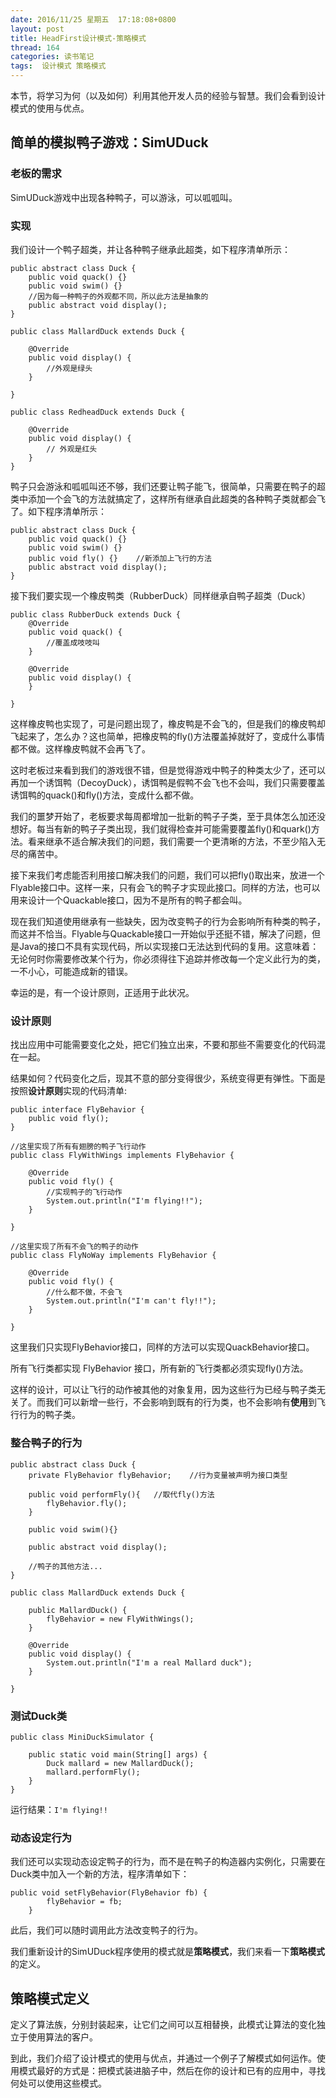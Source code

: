 ```yaml
---
date: 2016/11/25 星期五  17:18:08+0800
layout: post
title: HeadFirst设计模式-策略模式
thread: 164
categories: 读书笔记
tags:  设计模式 策略模式
---
```


本节，将学习为何（以及如何）利用其他开发人员的经验与智慧。我们会看到设计模式的使用与优点。

## 简单的模拟鸭子游戏：SimUDuck

### 老板的需求

SimUDuck游戏中出现各种鸭子，可以游泳，可以呱呱叫。

### 实现

我们设计一个鸭子超类，并让各种鸭子继承此超类，如下程序清单所示：

```
public abstract class Duck {
	public void quack() {}
	public void swim() {}
	//因为每一种鸭子的外观都不同，所以此方法是抽象的
	public abstract void display();	
}
```

```
public class MallardDuck extends Duck {

	@Override
	public void display() {
		//外观是绿头
	}

}
```

```
public class RedheadDuck extends Duck {

	@Override
	public void display() {
		// 外观是红头
	}
}
```

鸭子只会游泳和呱呱叫还不够，我们还要让鸭子能飞，很简单，只需要在鸭子的超类中添加一个会飞的方法就搞定了，这样所有继承自此超类的各种鸭子类就都会飞了。如下程序清单所示：

```
public abstract class Duck {
	public void quack() {}
	public void swim() {}
	public void fly() {}	//新添加上飞行的方法
	public abstract void display();
}
```

接下我们要实现一个橡皮鸭类（RubberDuck）同样继承自鸭子超类（Duck）

```
public class RubberDuck extends Duck {
	@Override
	public void quack() {
		//覆盖成吱吱叫
	}

	@Override
	public void display() {
	}

}
```

这样橡皮鸭也实现了，可是问题出现了，橡皮鸭是不会飞的，但是我们的橡皮鸭却飞起来了，怎么办？这也简单，把橡皮鸭的fly()方法覆盖掉就好了，变成什么事情都不做。这样橡皮鸭就不会再飞了。

这时老板过来看到我们的游戏很不错，但是觉得游戏中鸭子的种类太少了，还可以再加一个诱饵鸭（DecoyDuck），诱饵鸭是假鸭不会飞也不会叫，我们只需要覆盖诱饵鸭的quack()和fly()方法，变成什么都不做。

我们的噩梦开始了，老板要求每周都增加一批新的鸭子子类，至于具体怎么加还没想好。每当有新的鸭子子类出现，我们就得检查并可能需要覆盖fly()和quark()方法。看来继承不适合解决我们的问题，我们需要一个更清晰的方法，不至少陷入无尽的痛苦中。

接下来我们考虑能否利用接口解决我们的问题，我们可以把fly()取出来，放进一个Flyable接口中。这样一来，只有会飞的鸭子才实现此接口。同样的方法，也可以用来设计一个Quackable接口，因为不是所有的鸭子都会叫。

现在我们知道使用继承有一些缺失，因为改变鸭子的行为会影响所有种类的鸭子，而这并不恰当。Flyable与Quackable接口一开始似乎还挺不错，解决了问题，但是Java的接口不具有实现代码，所以实现接口无法达到代码的复用。这意味着：无论何时你需要修改某个行为，你必须得往下追踪并修改每一个定义此行为的类，一不小心，可能造成新的错误。

幸运的是，有一个设计原则，正适用于此状况。

### 设计原则

找出应用中可能需要变化之处，把它们独立出来，不要和那些不需要变化的代码混在一起。

结果如何？代码变化之后，现其不意的部分变得很少，系统变得更有弹性。下面是按照**设计原则**实现的代码清单:

```
public interface FlyBehavior {
	public void fly();
}
```

```
//这里实现了所有有翅膀的鸭子飞行动作
public class FlyWithWings implements FlyBehavior {

	@Override
	public void fly() {
		//实现鸭子的飞行动作
		System.out.println("I'm flying!!");
	}

}
```

```
//这里实现了所有不会飞的鸭子的动作
public class FlyNoWay implements FlyBehavior {

	@Override
	public void fly() {
		//什么都不做，不会飞
		System.out.println("I'm can't fly!!");
	}

}
```

这里我们只实现FlyBehavior接口，同样的方法可以实现QuackBehavior接口。

所有飞行类都实现 FlyBehavior 接口，所有新的飞行类都必须实现fly()方法。

这样的设计，可以让飞行的动作被其他的对象复用，因为这些行为已经与鸭子类无关了。而我们可以新增一些行，不会影响到既有的行为类，也不会影响有**使用**到飞行行为的鸭子类。

### 整合鸭子的行为

```
public abstract class Duck {
	private FlyBehavior flyBehavior;	//行为变量被声明为接口类型
	
	public void performFly(){	//取代fly()方法
		flyBehavior.fly();
	}	
	
	public void swim(){}
	
	public abstract void display();
	
	//鸭子的其他方法...
}
```

```
public class MallardDuck extends Duck {

	public MallardDuck() {
		flyBehavior = new FlyWithWings();
	}

	@Override
	public void display() {
		System.out.println("I'm a real Mallard duck");
	}

}
```

### 测试Duck类

```
public class MiniDuckSimulator {

	public static void main(String[] args) {
		Duck mallard = new MallardDuck();
		mallard.performFly();
	}
}
```
运行结果：`I'm flying!!`

### 动态设定行为

我们还可以实现动态设定鸭子的行为，而不是在鸭子的构造器内实例化，只需要在Duck类中加入一个新的方法，程序清单如下：

```
public void setFlyBehavior(FlyBehavior fb) {
		flyBehavior = fb;
	}
```

此后，我们可以随时调用此方法改变鸭子的行为。

我们重新设计的SimUDuck程序使用的模式就是**策略模式**，我们来看一下**策略模式**的定义。

## 策略模式定义

定义了算法族，分别封装起来，让它们之间可以互相替换，此模式让算法的变化独立于使用算法的客户。

到此，我们介绍了设计模式的使用与优点，并通过一个例子了解模式如何运作。使用模式最好的方式是：把模式装进脑子中，然后在你的设计和已有的应用中，寻找何处可以使用这些模式。